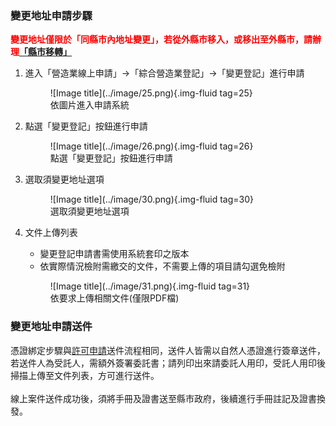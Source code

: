 ### 變更地址申請步驟

<span style="color:red; font-weight:bold;">變更地址僅限於「同縣市內地址變更」，若從外縣市移入，或移出至外縣市，請辦理[「縣市移轉」](change_city.md)</span>

1. 進入「營造業線上申請」→「綜合營造業登記」→「變更登記」進行申請
    <figure markdown="span">
    ![Image title](../image/25.png){.img-fluid tag=25}
    <figcaption>依圖片進入申請系統</figcaption>
    </figure>

2. 點選「變更登記」按鈕進行申請
    <figure markdown="span">
    ![Image title](../image/26.png){.img-fluid tag=26}
    <figcaption>點選「變更登記」按鈕進行申請</figcaption>
    </figure>
3. 選取須變更地址選項
    <figure markdown="span">
    ![Image title](../image/30.png){.img-fluid tag=30}
    <figcaption>選取須變更地址選項</figcaption>
    </figure>


4. 文件上傳列表
    * 變更登記申請書需使用系統套印之版本
    * 依實際情況檢附需繳交的文件，不需要上傳的項目請勾選免檢附
    <figure markdown="span">
    ![Image title](../image/31.png){.img-fluid tag=31}
    <figcaption>依要求上傳相關文件(僅限PDF檔)</figcaption>
    </figure>

### 變更地址申請送件
憑證綁定步驟與[許可申請](Contractors_Registration.md)送件流程相同，送件人皆需以自然人憑證進行簽章送件，若送件人為受託人，需額外簽署委託書；請列印出來請委託人用印，受託人用印後掃描上傳至文件列表，方可進行送件。<br>
<br>
線上案件送件成功後，須將手冊及證書送至縣市政府，後續進行手冊註記及證書換發。    